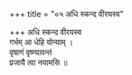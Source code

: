 +++
title = "०५ अधि स्कन्द वीरयस्व"

+++
अधि स्कन्द वीरयस्व  
गर्भम् आ धेहि योन्याम् ।  
वृषाणं वृष्ण्यावन्तं  
प्रजायै त्वा नयामसि ॥